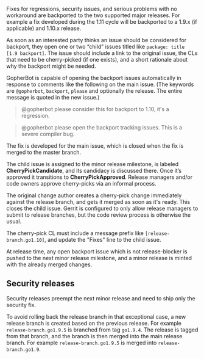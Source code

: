Fixes for regressions, security issues, and serious problems with no workaround are backported to the two supported major releases. For example a fix developed during the 1.11 cycle will be backported to a 1.9.x (if applicable) and 1.10.x release.

As soon as an interested party thinks an issue should be considered for backport, they open one or two “child” issues titled like `package: title [1.9 backport]`. The issue should include a link to the original issue, the CLs that need to be cherry-picked (if one exists), and a short rationale about why the backport might be needed.

GopherBot is capable of opening the backport issues automatically in response to comments like the following on the main issue. (The keywords are `@gopherbot`, `backport`, `please` and optionally the release. The entire message is quoted in the new issue.)

> @gopherbot please consider this for backport to 1.10, it's a regression.

> @gopherbot please open the backport tracking issues. This is a severe compiler bug.

The fix is developed for the main issue, which is closed when the fix is merged to the master branch.

The child issue is assigned to the minor release milestone, is labeled **CherryPickCandidate**, and its candidacy is discussed there. Once it’s approved it transitions to **CherryPickApproved**. Release managers and/or code owners approve cherry-picks via an informal process.

The original change author creates a cherry-pick change immediately against the release branch, and gets it merged as soon as it's ready. This closes the child issue. Gerrit is configured to only allow release managers to submit to release branches, but the code review process is otherwise the usual.

The cherry-pick CL must include a message prefix like `[release-branch.go1.10]`, and update the "Fixes" line to the child issue.

At release time, any open backport issue which is not release-blocker is pushed to the next minor release milestone, and a minor release is minted with the already merged changes.

## Security releases

Security releases preempt the next minor release and need to ship only the security fix.

To avoid rolling back the release branch in that exceptional case, a new release branch is created based on the previous release. For example `release-branch.go1.9.5` is branched from tag `go1.9.4`. The release is tagged from that branch, and the branch is then merged into the main release branch. For example `release-branch.go1.9.5` is merged into `release-branch.go1.9`.

